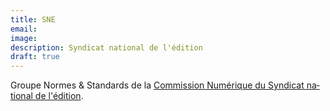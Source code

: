 ```yaml
---
title: SNE
email: 
image: 
description: Syndicat national de l'édition
draft: true
---
```


<span lang="fr">Groupe Normes & Standards de la [Commission Numérique du Syndicat national de l'édition](https://www.sne.fr/numerique-2/). </span>
